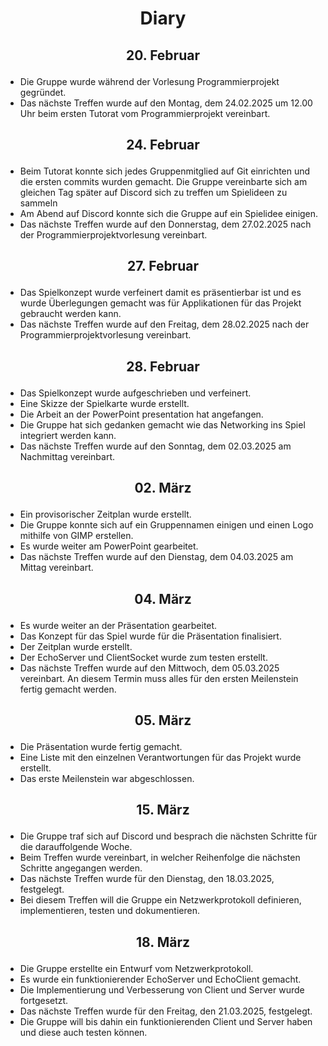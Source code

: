 #  <p align="center"> Diary
##  <p align="center"> 20. Februar
* Die Gruppe wurde während der Vorlesung Programmierprojekt gegründet.
* Das nächste Treffen wurde auf den Montag, dem 24.02.2025 um 12.00 Uhr beim ersten Tutorat vom Programmierprojekt vereinbart.
##  <p align="center"> 24. Februar
* Beim Tutorat konnte sich jedes Gruppenmitglied auf Git einrichten und die ersten commits wurden gemacht. Die Gruppe vereinbarte sich am gleichen Tag später auf Discord sich zu treffen um Spielideen zu sammeln
* Am Abend auf Discord konnte sich die Gruppe auf ein Spielidee einigen.
* Das nächste Treffen wurde auf den Donnerstag, dem 27.02.2025 nach der Programmierprojektvorlesung vereinbart.
##  <p align="center"> 27. Februar
* Das Spielkonzept wurde verfeinert damit es präsentierbar ist und es wurde Überlegungen gemacht was für Applikationen für das Projekt gebraucht werden kann.
* Das nächste Treffen wurde auf den Freitag, dem 28.02.2025 nach der Programmierprojektvorlesung vereinbart.
##  <p align="center"> 28. Februar
* Das Spielkonzept wurde aufgeschrieben und verfeinert. 
* Eine Skizze der Spielkarte wurde erstellt.
* Die Arbeit an der PowerPoint presentation hat angefangen.
* Die Gruppe hat sich gedanken gemacht wie das Networking ins Spiel integriert werden kann.
* Das nächste Treffen wurde auf den Sonntag, dem 02.03.2025 am Nachmittag vereinbart.
##  <p align="center"> 02. März
* Ein provisorischer Zeitplan wurde erstellt.
* Die Gruppe konnte sich auf ein Gruppennamen einigen und einen Logo mithilfe von GIMP erstellen.
* Es wurde weiter am PowerPoint gearbeitet.
* Das nächste Treffen wurde auf den Dienstag, dem 04.03.2025 am Mittag vereinbart.
##  <p align="center"> 04. März
* Es wurde weiter an der Präsentation gearbeitet.
* Das Konzept für das Spiel wurde für die Präsentation finalisiert.
* Der Zeitplan wurde erstellt.
* Der EchoServer und ClientSocket wurde zum testen erstellt.
* Das nächste Treffen wurde auf den Mittwoch, dem 05.03.2025 vereinbart. An diesem Termin muss alles für den ersten Meilenstein fertig gemacht werden.
##  <p align="center"> 05. März
* Die Präsentation wurde fertig gemacht.
* Eine Liste mit den einzelnen Verantwortungen für das Projekt wurde erstellt.
* Das erste Meilenstein war abgeschlossen.
##  <p align="center"> 15. März
* Die Gruppe traf sich auf Discord und besprach die nächsten Schritte für die darauffolgende Woche.
* Beim Treffen wurde vereinbart, in welcher Reihenfolge die nächsten Schritte angegangen werden.
* Das nächste Treffen wurde für den Dienstag, den 18.03.2025, festgelegt.
* Bei diesem Treffen will die Gruppe ein Netzwerkprotokoll definieren, implementieren, testen und dokumentieren.
##  <p align="center"> 18. März
* Die Gruppe erstellte ein Entwurf vom Netzwerkprotokoll.
* Es wurde ein funktionierender EchoServer und EchoClient gemacht.
* Die Implementierung und Verbesserung von Client und Server wurde fortgesetzt.
* Das nächste Treffen wurde für den Freitag, den 21.03.2025, festgelegt.
* Die Gruppe will bis dahin ein funktionierenden Client und Server haben und diese auch testen können.
